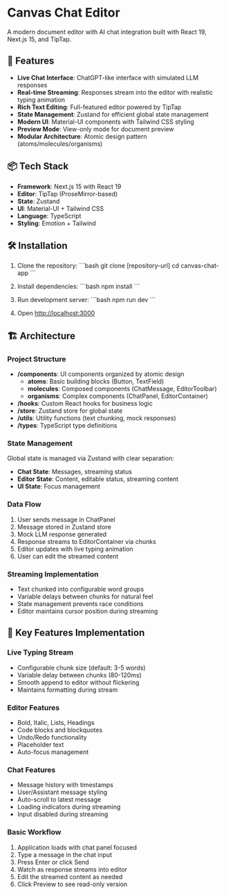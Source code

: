 # Canvas Chat Editor

A modern document editor with AI chat integration built with React 19, Next.js 15, and TipTap.

## 🚀 Features

- **Live Chat Interface**: ChatGPT-like interface with simulated LLM responses
- **Real-time Streaming**: Responses stream into the editor with realistic typing animation
- **Rich Text Editing**: Full-featured editor powered by TipTap
- **State Management**: Zustand for efficient global state management
- **Modern UI**: Material-UI components with Tailwind CSS styling
- **Preview Mode**: View-only mode for document preview
- **Modular Architecture**: Atomic design pattern (atoms/molecules/organisms)

## 📦 Tech Stack

- **Framework**: Next.js 15 with React 19
- **Editor**: TipTap (ProseMirror-based)
- **State**: Zustand
- **UI**: Material-UI + Tailwind CSS
- **Language**: TypeScript
- **Styling**: Emotion + Tailwind

## 🛠️ Installation

1. Clone the repository:
   \`\`\`bash
   git clone [repository-url]
   cd canvas-chat-app
   \`\`\`

2. Install dependencies:
   \`\`\`bash
   npm install
   \`\`\`

3. Run development server:
   \`\`\`bash
   npm run dev
   \`\`\`

4. Open [http://localhost:3000](http://localhost:3000)

## 🏗️ Architecture

### Project Structure

- **/components**: UI components organized by atomic design
  - **atoms**: Basic building blocks (Button, TextField)
  - **molecules**: Composed components (ChatMessage, EditorToolbar)
  - **organisms**: Complex components (ChatPanel, EditorContainer)
- **/hooks**: Custom React hooks for business logic
- **/store**: Zustand store for global state
- **/utils**: Utility functions (text chunking, mock responses)
- **/types**: TypeScript type definitions

### State Management

Global state is managed via Zustand with clear separation:

- **Chat State**: Messages, streaming status
- **Editor State**: Content, editable status, streaming content
- **UI State**: Focus management

### Data Flow

1. User sends message in ChatPanel
2. Message stored in Zustand store
3. Mock LLM response generated
4. Response streams to EditorContainer via chunks
5. Editor updates with live typing animation
6. User can edit the streamed content

### Streaming Implementation

- Text chunked into configurable word groups
- Variable delays between chunks for natural feel
- State management prevents race conditions
- Editor maintains cursor position during streaming

## 🎯 Key Features Implementation

### Live Typing Stream

- Configurable chunk size (default: 3-5 words)
- Variable delay between chunks (80-120ms)
- Smooth append to editor without flickering
- Maintains formatting during stream

### Editor Features

- Bold, Italic, Lists, Headings
- Code blocks and blockquotes
- Undo/Redo functionality
- Placeholder text
- Auto-focus management

### Chat Features

- Message history with timestamps
- User/Assistant message styling
- Auto-scroll to latest message
- Loading indicators during streaming
- Input disabled during streaming

### Basic Workflow

1. Application loads with chat panel focused
2. Type a message in the chat input
3. Press Enter or click Send
4. Watch as response streams into editor
5. Edit the streamed content as needed
6. Click Preview to see read-only version
